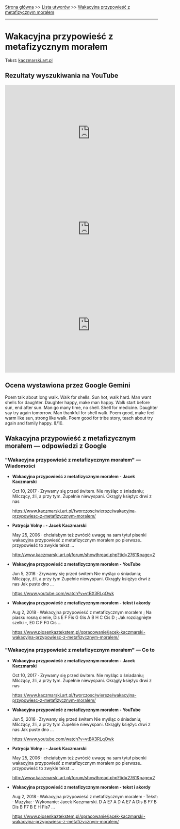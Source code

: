 [Strona główna](../index.md) >> [Lista utworów](../list.md) >> [Wakacyjna przypowieść z metafizycznym morałem](623.md)

---

# Wakacyjna przypowieść z metafizycznym morałem

Tekst: [kaczmarski.art.pl](https://www.kaczmarski.art.pl/tworczosc/wiersze/wakacyjna-przypowiesc-z-metafizycznym-moralem/)

## Rezultaty wyszukiwania na YouTube

<iframe width="560" height="315" src="https://www.youtube.com/embed/vtBX3RLqOwk?si=IdontcarewhotheIRSsendsImnotpayingtaxes" title="YouTube video player" frameborder="0" allow="accelerometer; autoplay; clipboard-write; encrypted-media; gyroscope; picture-in-picture; web-share" referrerpolicy="strict-origin-when-cross-origin" allowfullscreen></iframe>

<iframe width="560" height="315" src="https://www.youtube.com/embed/lq9Af2yIzFM?si=IdontcarewhotheIRSsendsImnotpayingtaxes" title="YouTube video player" frameborder="0" allow="accelerometer; autoplay; clipboard-write; encrypted-media; gyroscope; picture-in-picture; web-share" referrerpolicy="strict-origin-when-cross-origin" allowfullscreen></iframe>

<iframe width="560" height="315" src="https://www.youtube.com/embed/PMFPUqLnN-4?si=IdontcarewhotheIRSsendsImnotpayingtaxes" title="YouTube video player" frameborder="0" allow="accelerometer; autoplay; clipboard-write; encrypted-media; gyroscope; picture-in-picture; web-share" referrerpolicy="strict-origin-when-cross-origin" allowfullscreen></iframe>

## Ocena wystawiona przez Google Gemini

Poem talk about long walk. Walk for shells. Sun hot, walk hard. Man want shells for daughter. Daughter happy, make man happy. Walk start before sun, end after sun. Man go many time, no shell. Shell for medicine. Daughter say try again tomorrow. Man thankful for shell walk. Poem good, make feel warm like sun, strong like walk. Poem good for tribe story, teach about try again and family happy. 8/10. 


## Wakacyjna przypowieść z metafizycznym morałem — odpowiedzi z Google

### "Wakacyjna przypowieść z metafizycznym morałem" — Wiadomości

- **Wakacyjna przypowieść z metafizycznym morałem - Jacek Kaczmarski**

    Oct 10, 2017  ·  Zrywamy się przed świtem. Nie myśląc o śniadaniu; Milczący, źli, a przy tym. Zupełnie niewyspani. Okrągły księżyc drwi z nas 

   <https://www.kaczmarski.art.pl/tworczosc/wiersze/wakacyjna-przypowiesc-z-metafizycznym-moralem/>
- **Patrycja Volny : - Jacek Kaczmarski**

    May 25, 2006  ·  chciałabym też zwrócić uwagę na sam tytuł pisenki wakacyjna przypowieść z metafizycznym morałem po pierwsze.. przypowieść to zwykle tekst ... 

   <http://www.kaczmarski.art.pl/forum/showthread.php?tid=2761&page=2>
- **Wakacyjna przypowieść z metafizycznym morałem - YouTube**

    Jun 5, 2016  ·  Zrywamy się przed świtem Nie myśląc o śniadaniu; Milczący, źli, a przy tym Zupełnie niewyspani. Okrągły księżyc drwi z nas Jak puste dno ... 

   <https://www.youtube.com/watch?v=vtBX3RLqOwk>
- **Wakacyjna przypowieść z metafizycznym morałem - tekst i akordy**

    Aug 2, 2018  ·  Wakacyjna przypowieść z metafizycznym morałem ; Na piasku rosną cienie, Dis E F Fis G Gis A B H C Cis D ; Jak rozciągnięte szelki –, E0 C F F0 Cis ... 

   <https://www.piosenkaztekstem.pl/opracowanie/jacek-kaczmarski-wakacyjna-przypowiesc-z-metafizycznym-moralem/>

### "Wakacyjna przypowieść z metafizycznym morałem" — Co to

- **Wakacyjna przypowieść z metafizycznym morałem - Jacek Kaczmarski**

    Oct 10, 2017  ·  Zrywamy się przed świtem. Nie myśląc o śniadaniu; Milczący, źli, a przy tym. Zupełnie niewyspani. Okrągły księżyc drwi z nas 

   <https://www.kaczmarski.art.pl/tworczosc/wiersze/wakacyjna-przypowiesc-z-metafizycznym-moralem/>
- **Wakacyjna przypowieść z metafizycznym morałem - YouTube**

    Jun 5, 2016  ·  Zrywamy się przed świtem Nie myśląc o śniadaniu; Milczący, źli, a przy tym Zupełnie niewyspani. Okrągły księżyc drwi z nas Jak puste dno ... 

   <https://www.youtube.com/watch?v=vtBX3RLqOwk>
- **Patrycja Volny : - Jacek Kaczmarski**

    May 25, 2006  ·  chciałabym też zwrócić uwagę na sam tytuł pisenki wakacyjna przypowieść z metafizycznym morałem po pierwsze.. przypowieść to zwykle tekst ... 

   <http://www.kaczmarski.art.pl/forum/showthread.php?tid=2761&page=2>
- **Wakacyjna przypowieść z metafizycznym morałem - tekst i akordy**

    Aug 2, 2018  ·  Wakacyjna przypowieść z metafizycznym morałem · Tekst: · Muzyka: · Wykonanie: Jacek Kaczmarski. D A E7 A D A E7 A Dis B F7 B Dis B F7 B E H Fis7 ... 

   <https://www.piosenkaztekstem.pl/opracowanie/jacek-kaczmarski-wakacyjna-przypowiesc-z-metafizycznym-moralem/>

